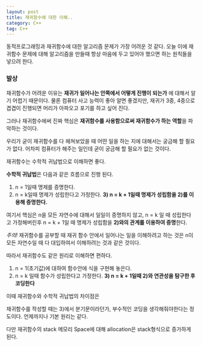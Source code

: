 ```yaml
---
layout: post
title: 재귀함수에 대한 이해..
category: C++
tag: C++
---
```


동적프로그래밍과 재귀함수에 대한 알고리즘 문제가 가장 어려운 것 같다. 오늘 이에 재귀함수 문제에 대해 알고리즘을 만들때 항상 마음에 두고 있어야 했으면 하는 원칙들을 넣으려 한다.

### 발상

재귀함수가 어려운 이유는 **재귀가 일어나는 안쪽에서 어떻게 진행이 되는가** 에 대해서 알기 어렵기 때문이다. 물론 컴퓨터 사고 능력이 좋아 알면 좋겠지만, 재귀가 3중, 4중으로 겹겹이 진행되면 머리가 아파오고 포기를 하고 싶어 진다.

그러나 재귀함수에써 진짜 핵심은 **재귀함수를 사용함으로써 재귀함수가 하는 역할**을 파악하는 것이다.

우리가 굳이 재귀함수를 다 헤쳐보았을 때 어떤 일을 하는 지에 대해서는 궁금해 할 필요가 없다.
어차피 컴퓨터가 해주는 일인데 굳이 궁금해 할 필요가 없는 것이다.

재귀함수는 수학적 귀납법으로 이해하면 좋다.

**수학적 귀납법**은 다음과 같은 흐름으로 진행 된다.

1) n = 1일때 명제를 증명한다.
2) n = k일때 명제가 성립한다고 가정한다.
**3) n = k + 1일때 명제가 성립함을 2)를 이용해 증명한다.**

여기서 핵심은 n을 모든 자연수에 대해서 일일이 증명하지 않고, n = k 일 때 성립한다고 가정해버린후 n = k + 1일 때 명제가 성립함을 **2)와의 관계를 이용하여 증명**한다.

*주의!*
재귀함수를 공부할 때 재귀 함수 안에서 일어나는 일을 이해하려고 하는 것은 n이 모든 자연수일 때 다 대입하여서 이해하려는 것과 같은 것이다.


따라서 재귀함수도 같은 원리로 이해하면 편하다.

1) n = 1(초기값)에 대하여 함수안에 식을 구현해 놓은다.
2) n = k 일때 함수가 성립한다고 가정한다.
**3) n = k + 1일때 2)와 연관성을 탐구한 후 코딩한다**

이때 재귀함수와 수학적 귀납법의 차이점은  

재귀함수를 작성할 때는 3)에서 분기문이라던가, 부수적인 코딩을 생각해줘야한다는 정도이다.
언제까지나 기본 원리는 같다.

다만 재귀함수의 stack 메모리 Space에 대해 allocation은 stack형식으로 증가하게 된다.
